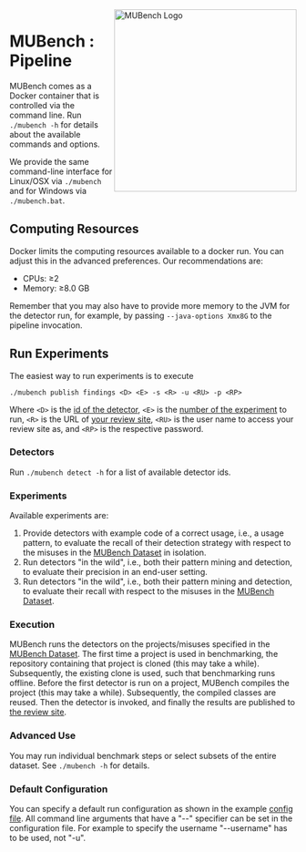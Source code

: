 <img align="right" width="320" height="320" alt="MUBench Logo" src="https://raw.githubusercontent.com/stg-tud/MUBench/master/meta/logo.png" />

# MUBench : Pipeline

MUBench comes as a Docker container that is controlled via the command line. Run `./mubench -h` for details about the available commands and options.

We provide the same command-line interface for Linux/OSX via `./mubench` and for Windows via `./mubench.bat`.

## Computing Resources

Docker limits the computing resources available to a docker run. You can adjust this in the advanced preferences. Our recommendations are:

* CPUs: &ge;2
* Memory: &ge;8.0 GB

Remember that you may also have to provide more memory to the JVM for the detector run, for example, by passing `--java-options Xmx8G` to the pipeline invocation.


## Run Experiments

The easiest way to run experiments is to execute

    ./mubench publish findings <D> <E> -s <R> -u <RU> -p <RP>

Where `<D>` is the [id of the detector](#detectors), `<E>` is the [number of the experiment](#experiments) to run, `<R>` is the URL of [your review site](../mubench.reviewsite/), `<RU>` is the user name to access your review site as, and `<RP>` is the respective password.

### Detectors

Run `./mubench detect -h` for a list of available detector ids.

### Experiments

Available experiments are:

1. Provide detectors with example code of a correct usage, i.e., a usage pattern, to evaluate the recall of their detection strategy with respect to the misuses in the [MUBench Dataset](../data/) in isolation.
2. Run detectors "in the wild", i.e., both their pattern mining and detection, to evaluate their precision in an end-user setting.
3. Run detectors "in the wild", i.e., both their pattern mining and detection, to evaluate their recall with respect to the misuses in the [MUBench Dataset](../data/).

### Execution

MUBench runs the detectors on the projects/misuses specified in the [MUBench Dataset](../data/). The first time a project is used in benchmarking, the repository containing that project is cloned (this may take a while). Subsequently, the existing clone is used, such that benchmarking runs offline. Before the first detector is run on a project, MUBench compiles the project (this may take a while). Subsequently, the compiled classes are reused. Then the detector is invoked, and finally the results are published to [the review site](../mubench.reviewsite/).

### Advanced Use

You may run individual benchmark steps or select subsets of the entire dataset. See `./mubench -h` for details.

### Default Configuration

You can specify a default run configuration as shown in the example [config file](../default.example.config). All command line arguments that have a "--" specifier can be set in the configuration file. For example to specify the username "--username" has to be used, not "-u".
